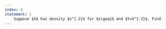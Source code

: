 ```yaml
---
index: 4
statement: |
    Suppose $X$ has density $x^{-2}$ for $x\geq1$ and $Y=X^{-2}$. Find the density function of $Y$.
---
```

